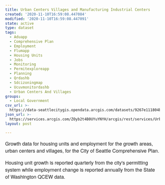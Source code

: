 ```yaml
---
title: Urban Centers Villages and Manufacturing Industrial Centers
created: '2020-11-10T16:59:08.447084'
modified: '2020-11-10T16:59:08.447091'
state: active
type: dataset
tags:
  - Aduapp
  - Comprehensive Plan
  - Employment
  - Flumapp
  - Housing Units
  - Jobs
  - Monitoring
  - Permitexploreapp
  - Planning
  - Qrdashb
  - Sdcizoningmap
  - Ucuvmonitordashb
  - Urban Centers And Villages
groups:
  - Local Government
csv_url: >-
  https://data-seattlecitygis.opendata.arcgis.com/datasets/9267e111804b4cc7b44bc73c673e6bda_0.csv?outSR=%7B%22latestWkid%22%3A2926%2C%22wkid%22%3A2926%7D
json_url: >-
  https://services.arcgis.com/ZOyb2t4B0UYuYNYH/arcgis/rest/services/Urban_Centers_and_Villages_Growth_Monitoring/FeatureServer/0
layout: post

---
```

<p style='font-family: &quot;Avenir LT W01 35 Light&quot;, &quot;Avenir Next&quot;, Avenir, &quot;Helvetica Neue&quot;, Helvetica, Arial, sans-serif; font-size: 16px;'>Growth data for housing units and employment for the growth areas, urban centers and villages, for the City of Seattle Comprehensive Plan.</p><p style='font-family: &quot;Avenir LT W01 35 Light&quot;, &quot;Avenir Next&quot;, Avenir, &quot;Helvetica Neue&quot;, Helvetica, Arial, sans-serif; font-size: 16px;'></p><p style='font-family: &quot;Avenir LT W01 35 Light&quot;, &quot;Avenir Next&quot;, Avenir, &quot;Helvetica Neue&quot;, Helvetica, Arial, sans-serif; font-size: 16px;'>Housing unit growth is reported quarterly from the city's permitting system while employment change is reported annually from the State of Washington QCEW data.</p>
